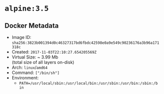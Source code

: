 # `alpine:3.5`

## Docker Metadata

- Image ID: `sha256:3823b001394d0c46327317bd6fbdc42598e0a9e549c90236176a3b96a171318c`
- Created: `2017-11-03T22:10:27.654205569Z`
- Virtual Size: ~ 3.99 Mb  
  (total size of all layers on-disk)
- Arch: `linux`/`amd64`
- Command: `["/bin/sh"]`
- Environment:
  - `PATH=/usr/local/sbin:/usr/local/bin:/usr/sbin:/usr/bin:/sbin:/bin`
